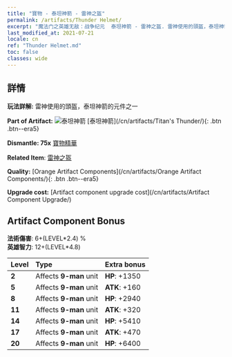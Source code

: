 ```yaml
---
title: "寶物 - 泰坦神箭 - 雷神之盔"
permalink: /artifacts/Thunder Helmet/
excerpt: "魔法门之英雄无敌：战争纪元  泰坦神箭 - 雷神之盔. 雷神使用的頭盔，泰坦神箭的元件之一"
last_modified_at: 2021-07-21
locale: cn
ref: "Thunder Helmet.md"
toc: false
classes: wide
---
```




## 詳情

 **玩法詳解:** 雷神使用的頭盔，泰坦神箭的元件之一

 **Part of Artifact:** ![泰坦神箭](/images/t/icon_artifact_42.png) [泰坦神箭](/cn/artifacts/Titan's Thunder/){: .btn .btn--era5}

 **Dismantle: 75x** [寶物精華](/cn/Items/con_905/)

 **Related Item**: [雷神之盔](/cn/Items/art_158/)

 **Quality:** [Orange Artifact Components](/cn/artifacts/Orange Artifact Components/){: .btn .btn--era5}

 **Upgrade cost:** [Artifact component upgrade cost](/cn/artifacts/Artifact Component Upgrade/)

## Artifact Component Bonus

  **法術傷害**: 6+(LEVEL\*2.4) %<br/>**英雄智力**: 12+(LEVEL\*4.8)

  |  Level  | Type |    Extra bonus  | 
  |:--------|:-----|:----------------| 
  | **2** | Affects **9-man** unit | **HP**: +1350 | 
  | **5** | Affects **9-man** unit | **ATK**: +160 | 
  | **8** | Affects **9-man** unit | **HP**: +2940 | 
  | **11** | Affects **9-man** unit | **ATK**: +320 | 
  | **14** | Affects **9-man** unit | **HP**: +5410 | 
  | **17** | Affects **9-man** unit | **ATK**: +470 | 
  | **20** | Affects **9-man** unit | **HP**: +6400 | 
